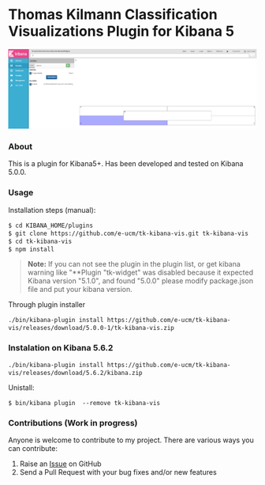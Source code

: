 # Thomas Kilmann Classification Visualizations Plugin for Kibana 5


![Screenshot](images/kibana_info.PNG)

### About
This is a plugin for Kibana5+. Has been developed and tested on Kibana 5.0.0.

### Usage
Installation steps (manual):
```
$ cd KIBANA_HOME/plugins
$ git clone https://github.com/e-ucm/tk-kibana-vis.git tk-kibana-vis
$ cd tk-kibana-vis
$ npm install
```
> **Note:** If you can not see the plugin in the plugin list, or get kibana warning like "**Plugin "tk-widget" was disabled because it expected Kibana version "5.1.0", and found "5.0.0" please modify package.json file and put your kibana version.

Through plugin installer
```
./bin/kibana-plugin install https://github.com/e-ucm/tk-kibana-vis/releases/download/5.0.0-1/tk-kibana-vis.zip
```

### Instalation on Kibana 5.6.2

```
./bin/kibana-plugin install https://github.com/e-ucm/tk-kibana-vis/releases/download/5.6.2/kibana.zip
```

Unistall:
```
$ bin/kibana plugin  --remove tk-kibana-vis
```

### Contributions (Work in progress)
Anyone is welcome to contribute to my project. There are various ways you can contribute:

1. Raise an [Issue](https://github.com/e-ucm/tk-kibana-vis/issues) on GitHub
2. Send a Pull Request with your bug fixes and/or new features
